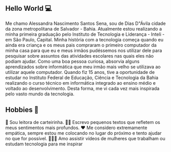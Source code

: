 ## Hello World 💻

Me chamo Alessandra Nascimento Santos Sena, sou de Dias D"Ávila cidade da zona metropolitana de Salvador - Bahia. Atualmente estou realizando a minha primeira graduação pelo Instituto de Tecnologia e Liderança - Inteli - em São Paulo, Capital. Minha história com a tecnologia começa quando eu ainda era criança e os meus pais compraram o primeiro computador da minha casa para que eu e meus irmãos pudéssemos nos utilizar dele para pesquisar sobre assuntos das atividades escolares nas quais eles não podiam ajudar. Como uma boa pessoa curiosa, absorvia alguns aprendizados sobre informática que meu irmão mais velho se utilizava ao utilizar aquele computador. Quando fiz 15 anos, tive a oportunidade de estudar no Instituto Federal de Educação, Ciência e Tecnologia da Bahia realizando o curso técnico em informática integrado ao ensino médio e voltado ao desenvolvimento. Desta forma, me vi cada vez mais inspirada pelo vasto mundo da tecnologia. 

## Hobbies 🤩

📖 Sou leitora de carteirinha. 
✍🏽 Escrevo pequenos textos que refletem os meus sentimentos mais profundos. 
❤️ Me considero extremamente empática, sempre estou me colocando no lugar do próximo e tento ajudar no que for possível.
👩🏽‍💻 Amo assistir vídeos de mulheres que trabalham ou estudam tecnologia para me inspirar

<!--
**AlessandraNascimento-Inteli/AlessandraNascimento-Inteli** is a ✨ _special_ ✨ repository because its `README.md` (this file) appears on your GitHub profile.

Here are some ideas to get you started:

- 🔭 I’m currently working on ...
- 🌱 I’m currently learning ...
- 👯 I’m looking to collaborate on ...
- 🤔 I’m looking for help with ...
- 💬 Ask me about ...
- 📫 How to reach me: ...
- 😄 Pronouns: ...
- ⚡ Fun fact: ...
-->
